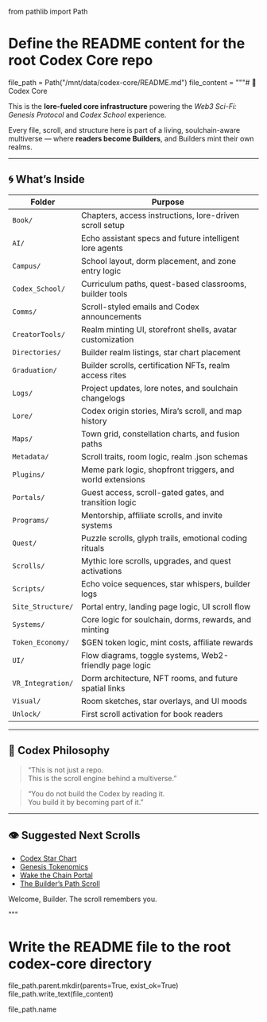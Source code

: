 from pathlib import Path

# Define the README content for the root Codex Core repo
file_path = Path("/mnt/data/codex-core/README.md")
file_content = """# 🧙 Codex Core

This is the **lore-fueled core infrastructure** powering the *Web3 Sci-Fi: Genesis Protocol* and *Codex School* experience.

Every file, scroll, and structure here is part of a living, soulchain-aware multiverse — where **readers become Builders**, and Builders mint their own realms.

---

## 🌀 What’s Inside

| Folder | Purpose |
|--------|---------|
| `Book/` | Chapters, access instructions, lore-driven scroll setup |
| `AI/` | Echo assistant specs and future intelligent lore agents |
| `Campus/` | School layout, dorm placement, and zone entry logic |
| `Codex_School/` | Curriculum paths, quest-based classrooms, builder tools |
| `Comms/` | Scroll-styled emails and Codex announcements |
| `CreatorTools/` | Realm minting UI, storefront shells, avatar customization |
| `Directories/` | Builder realm listings, star chart placement |
| `Graduation/` | Builder scrolls, certification NFTs, realm access rites |
| `Logs/` | Project updates, lore notes, and soulchain changelogs |
| `Lore/` | Codex origin stories, Mira’s scroll, and map history |
| `Maps/` | Town grid, constellation charts, and fusion paths |
| `Metadata/` | Scroll traits, room logic, realm .json schemas |
| `Plugins/` | Meme park logic, shopfront triggers, and world extensions |
| `Portals/` | Guest access, scroll-gated gates, and transition logic |
| `Programs/` | Mentorship, affiliate scrolls, and invite systems |
| `Quest/` | Puzzle scrolls, glyph trails, emotional coding rituals |
| `Scrolls/` | Mythic lore scrolls, upgrades, and quest activations |
| `Scripts/` | Echo voice sequences, star whispers, builder logs |
| `Site_Structure/` | Portal entry, landing page logic, UI scroll flow |
| `Systems/` | Core logic for soulchain, dorms, rewards, and minting |
| `Token_Economy/` | $GEN token logic, mint costs, affiliate rewards |
| `UI/` | Flow diagrams, toggle systems, Web2-friendly page logic |
| `VR_Integration/` | Dorm architecture, NFT rooms, and future spatial links |
| `Visual/` | Room sketches, star overlays, and UI moods |
| `Unlock/` | First scroll activation for book readers |

---

## 🌌 Codex Philosophy

> “This is not just a repo.  
> This is the scroll engine behind a multiverse.”

> “You do not build the Codex by reading it.  
> You build it by becoming part of it.”

---

## 👁 Suggested Next Scrolls

- [Codex Star Chart](Lore/Scroll_Codex_Star_Chart.md)
- [Genesis Tokenomics](Token_Economy/Genesis_Tokenomics.md)
- [Wake the Chain Portal](Site_Structure/Wake_The_Chain_Page.md)
- [The Builder’s Path Scroll](Graduation/Scroll_The_Builders_Path.md)

Welcome, Builder. The scroll remembers you.

"""

# Write the README file to the root codex-core directory
file_path.parent.mkdir(parents=True, exist_ok=True)
file_path.write_text(file_content)

file_path.name

